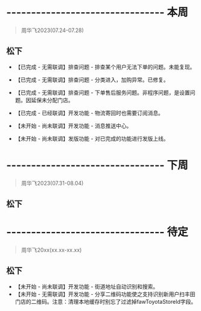 # -------------------------------- 本周
> 周华飞2023(07.24-07.28)
## 松下
* 【已完成 - 无需联调】排查问题 - 排查某个用户无法下单的问题。未能复现。
* 【已完成 - 无需联调】排查问题 - 分类进入，加购异常。已修复。
* 【已完成 - 无需联调】排查问题 - 下单售后服务问题。非程序问题，是设置问题。因延保未分配门店。
* 【已完成 - 已经联调】开发功能 - 物流寄回时也需要订阅消息。

* 【未开始 - 尚未联调】开发功能 - 消息推送中心。
* 【未开始 - 尚未联调】发版功能 - 对已完成的功能进行发版上线。

# -------------------------------- 下周
> 周华飞2023(07.31-08.04)
## 松下

# -------------------------------- 待定
> 周华飞20xx(xx.xx-xx.xx)
## 松下
* 【未开始 - 尚未联调】开发功能 - 街道地址自动识别和搜索。
* 【未开始 - 无需联调】开发功能 - 分享二维码功能使之支持识别新用户扫丰田门店的二维码。注意：清理本地缓存时别忘了过滤掉fawToyotaStoreId字段。
